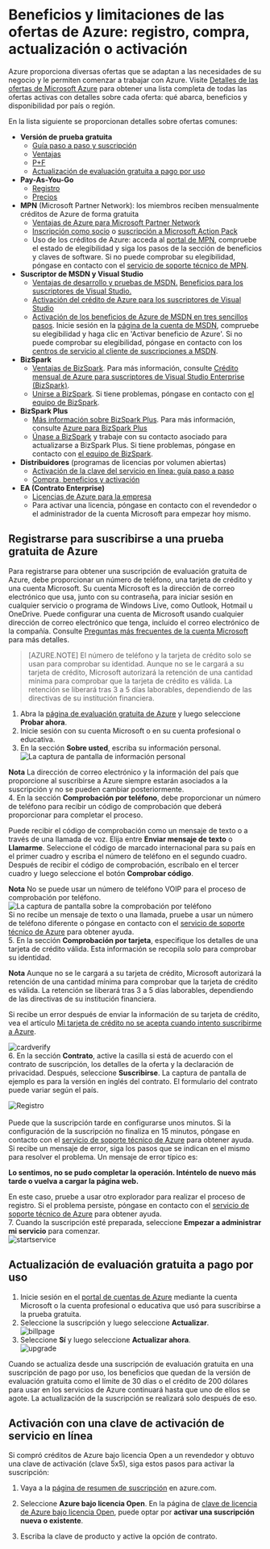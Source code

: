 <properties
	pageTitle="Registro, adquisición, actualización o activación de una suscripción de Azure | Microsoft Azure"
	description="Describe cómo comprar una suscripción de Azure o registrarse para obtener una"
	services="billing"
	documentationCenter=""
	authors="genlin"
	manager="msmbaldwin"
	editor="meerak"
	tags="top-support-issue"
	/>

<tags
	ms.service="billing"
	ms.workload="na"
	ms.tgt_pltfrm="na"
	ms.devlang="na"
	ms.topic="article"
	ms.date="02/21/2016"
	ms.author="genli"/>

# Beneficios y limitaciones de las ofertas de Azure: registro, compra, actualización o activación

Azure proporciona diversas ofertas que se adaptan a las necesidades de su negocio y le permiten comenzar a trabajar con Azure. Visite [Detalles de las ofertas de Microsoft Azure](https://azure.microsoft.com/support/legal/offer-details/) para obtener una lista completa de todas las ofertas activas con detalles sobre cada oferta: qué abarca, beneficios y disponibilidad por país o región.

En la lista siguiente se proporcionan detalles sobre ofertas comunes:

- **Versión de prueba gratuita**
  - [Guía paso a paso y suscripción](#SignupFreeTrial)
  - [Ventajas](https://azure.microsoft.com/pricing/free-trial/)
  - [P+F](https://azure.microsoft.com/pricing/free-trial-faq/)
  - [Actualización de evaluación gratuita a pago por uso](#UpgradeFreeToPYG)
- **Pay-As-You-Go**
   - [Registro](https://azure.microsoft.com/pricing/purchase-options/)
   - [Precios](https://azure.microsoft.com/pricing/)
- **MPN** (Microsoft Partner Network): los miembros reciben mensualmente créditos de Azure de forma gratuita  
  - [Ventajas de Azure para Microsoft Partner Network](https://azure.microsoft.com/offers/ms-azr-0025p/)
  - [Inscripción como socio](http://go.microsoft.com/fwlink/?linkid=309258&clcid=0x409) o [suscripción a Microsoft Action Pack](http://go.microsoft.com/fwlink/?linkid=525768&clcid=0x409)
  - Uso de los créditos de Azure: acceda al [portal de MPN](https://mspartner.microsoft.com/Pages/Locale.aspx), compruebe el estado de elegibilidad y siga los pasos de la sección de beneficios y claves de software. Si no puede comprobar su elegibilidad, póngase en contacto con el [servicio de soporte técnico de MPN](https://mspartner.microsoft.com/Pages/Support/Premium/contact-support.aspx).
- **Suscriptor de MSDN y Visual Studio**
  - [Ventajas de desarrollo y pruebas de MSDN.](https://azure.microsoft.com/offers/ms-azr-0023p/) [Beneficios para los suscriptores de Visual Studio.](https://azure.microsoft.com/pricing/member-offers/msdn-benefits-details/)
  - [Activación del crédito de Azure para los suscriptores de Visual Studio](https://azure.microsoft.com/pricing/member-offers/msdn-benefits-details/)
  - [Activación de los beneficios de Azure de MSDN en tres sencillos pasos](https://www.youtube.com/watch?v=SN2CA71uOEI&feature=youtu.be). Inicie sesión en la [página de la cuenta de MSDN](https://msdn.microsoft.com/subscriptions/manage/default.aspx), compruebe su elegibilidad y haga clic en 'Activar beneficio de Azure'. Si no puede comprobar su elegibilidad, póngase en contacto con los [centros de servicio al cliente de suscripciones a MSDN](https://msdn.microsoft.com/subscriptions/contactus.aspx).
- **BizSpark**
  - [Ventajas de BizSpark](https://www.microsoft.com/bizspark/default.aspx#start-two). Para más información, consulte [Crédito mensual de Azure para suscriptores de Visual Studio Enterprise (BizSpark)](https://azure.microsoft.com/offers/ms-azr-0064p/).
  - [Unirse a BizSpark](https://www.microsoft.com/bizspark/signup/default.aspx). Si tiene problemas, póngase en contacto con [el equipo de BizSpark](mailto:bizspark@microsoft.com?subject=BizSpark%20Support&body=Thank%20you%20for%20contacting%20BizSpark.%20Please%20provide%20as%20much%20of%20the%20following%20information%20as%20possible,%20as%20it%20will%20help%20expedite%20our%20response%20to%20you.%0aContact%20name:%0aStartup%20name:%0aMicrosoft%20Account/Live%20ID:%0aSpecific%20description%20of%20issue%20experienced%20or%20question:%0a%0aThank%20you,%0a%0aThe%20BizSpark%20Team).
- **BizSpark Plus**
   - [Más información sobre BizSpark Plus](https://www.microsoft.com/bizspark/plus/default.aspx). Para más información, consulte [Azure para BizSpark Plus](https://azure.microsoft.com/offers/ms-azr-0149p/)
   - [Únase a BizSpark](https://www.microsoft.com/bizspark/signup/default.aspx) y trabaje con su contacto asociado para actualizarse a BizSpark Plus. Si tiene problemas, póngase en contacto con [el equipo de BizSpark](mailto:bizspark@microsoft.com?subject=BizSpark%20Support&body=Thank%20you%20for%20contacting%20BizSpark.%20Please%20provide%20as%20much%20of%20the%20following%20information%20as%20possible,%20as%20it%20will%20help%20expedite%20our%20response%20to%20you.%0aContact%20name:%0aStartup%20name:%0aMicrosoft%20Account/Live%20ID:%0aSpecific%20description%20of%20issue%20experienced%20or%20question:%0a%0aThank%20you,%0a%0aThe%20BizSpark%20Team).
- **Distribuidores** (programas de licencias por volumen abiertas)
  - [Activación de la clave del servicio en línea: guía paso a paso](#activateKey)
  - [Compra, beneficios y activación](https://azure.microsoft.com/offers/ms-azr-0111p/)
- **EA (Contrato Enterprise)**
  - [Licencias de Azure para la empresa](https://azure.microsoft.com/pricing/enterprise-agreement/)
  - Para activar una licencia, póngase en contacto con el revendedor o el administrador de la cuenta Microsoft para empezar hoy mismo.

<a name="SignupFreeTrial"></a>
## Registrarse para suscribirse a una prueba gratuita de Azure

Para registrarse para obtener una suscripción de evaluación gratuita de Azure, debe proporcionar un número de teléfono, una tarjeta de crédito y una cuenta Microsoft. Su cuenta Microsoft es la dirección de correo electrónico que usa, junto con su contraseña, para iniciar sesión en cualquier servicio o programa de Windows Live, como Outlook, Hotmail u OneDrive. Puede configurar una cuenta de Microsoft usando cualquier dirección de correo electrónico que tenga, incluido el correo electrónico de la compañía. Consulte [Preguntas más frecuentes de la cuenta Microsoft](https://www.microsoft.com/account/faq.aspx) para más detalles.

>[AZURE.NOTE] El número de teléfono y la tarjeta de crédito solo se usan para comprobar su identidad. Aunque no se le cargará a su tarjeta de crédito, Microsoft autorizará la retención de una cantidad mínima para comprobar que la tarjeta de crédito es válida. La retención se liberará tras 3 a 5 días laborables, dependiendo de las directivas de su institución financiera.

1. Abra la [página de evaluación gratuita de Azure](https://azure.microsoft.com/pricing/free-trial/) y luego seleccione **Probar ahora**.
2. Inicie sesión con su cuenta Microsoft o en su cuenta profesional o educativa.
3. En la sección **Sobre usted**, escriba su información personal. ![La captura de pantalla de información personal](./media/billing-buy-sign-up-azure-subscription/AboutYou.png)

 **Nota** La dirección de correo electrónico y la información del país que proporcione al suscribirse a Azure siempre estarán asociados a la suscripción y no se pueden cambiar posteriormente.</br> 4. En la sección **Comprobación por teléfono**, debe proporcionar un número de teléfono para recibir un código de comprobación que deberá proporcionar para completar el proceso.

 Puede recibir el código de comprobación como un mensaje de texto o a través de una llamada de voz. Elija entre **Enviar mensaje de texto** o **Llamarme**. Seleccione el código de marcado internacional para su país en el primer cuadro y escriba el número de teléfono en el segundo cuadro. Después de recibir el código de comprobación, escríbalo en el tercer cuadro y luego seleccione el botón **Comprobar código**.

 **Nota** No se puede usar un número de teléfono VOIP para el proceso de comprobación por teléfono.</br> ![La captura de pantalla sobre la comprobación por teléfono](./media/billing-buy-sign-up-azure-subscription/PhoneVerify.png)</br>Si no recibe un mensaje de texto o una llamada, pruebe a usar un número de teléfono diferente o póngase en contacto con el [servicio de soporte técnico de Azure](http://go.microsoft.com/fwlink/?linkid=544831&clcid=0x409) para obtener ayuda. </br> 5. En la sección **Comprobación por tarjeta**, especifique los detalles de una tarjeta de crédito válida. Esta información se recopila solo para comprobar su identidad.

 **Nota** Aunque no se le cargará a su tarjeta de crédito, Microsoft autorizará la retención de una cantidad mínima para comprobar que la tarjeta de crédito es válida. La retención se liberará tras 3 a 5 días laborables, dependiendo de las directivas de su institución financiera.

 Si recibe un error después de enviar la información de su tarjeta de crédito, vea el artículo [Mi tarjeta de crédito no se acepta cuando intento suscribirme a Azure](billing-credit-card-fails-during-azure-sign-up.md).

 ![cardverify](./media/billing-buy-sign-up-azure-subscription/VardVerify.png)</br> 6. En la sección **Contrato**, active la casilla si está de acuerdo con el contrato de suscripción, los detalles de la oferta y la declaración de privacidad. Después, seleccione **Suscribirse**. La captura de pantalla de ejemplo es para la versión en inglés del contrato. El formulario del contrato puede variar según el país.

 ![Registro](./media/billing-buy-sign-up-azure-subscription/Signup.png)</br></br> Puede que la suscripción tarde en configurarse unos minutos. Si la configuración de la suscripción no finaliza en 15 minutos, póngase en contacto con el [servicio de soporte técnico de Azure](https://ms.portal.azure.com/#blade/Microsoft_Azure_Support/HelpAndSupportBlade) para obtener ayuda. </br> Si recibe un mensaje de error, siga los pasos que se indican en el mismo para resolver el problema. Un mensaje de error típico es:

 **Lo sentimos, no se pudo completar la operación. Inténtelo de nuevo más tarde o vuelva a cargar la página web.** </br>

 En este caso, pruebe a usar otro explorador para realizar el proceso de registro. Si el problema persiste, póngase en contacto con el [servicio de soporte técnico de Azure](https://ms.portal.azure.com/#blade/Microsoft_Azure_Support/HelpAndSupportBlade) para obtener ayuda.</br> 7. Cuando la suscripción esté preparada, seleccione **Empezar a administrar mi servicio** para comenzar. </br>![startservice](./media/billing-buy-sign-up-azure-subscription/startservice.png)

<a name="UpgradeFreeToPYG"></a>
## Actualización de evaluación gratuita a pago por uso

1. Inicie sesión en el [portal de cuentas de Azure](https://account.windowsazure.com/subscriptions) mediante la cuenta Microsoft o la cuenta profesional o educativa que usó para suscribirse a la prueba gratuita.
2. Seleccione la suscripción y luego seleccione **Actualizar**.</br>![billpage](./media/billing-buy-sign-up-azure-subscription/billpage.png)
3. Seleccione **Sí** y luego seleccione **Actualizar ahora**. </br>![upgrade](./media/billing-buy-sign-up-azure-subscription/Upgrade.png)

Cuando se actualiza desde una suscripción de evaluación gratuita en una suscripción de pago por uso, los beneficios que quedan de la versión de evaluación gratuita como el límite de 30 días o el crédito de 200 dólares para usar en los servicios de Azure continuará hasta que uno de ellos se agote. La actualización de la suscripción se realizará solo después de eso.

<a name="activateKey"></a>
## Activación con una clave de activación de servicio en línea

Si compró créditos de Azure bajo licencia Open a un revendedor y obtuvo una clave de activación (clave 5x5), siga estos pasos para activar la suscripción:

1. Vaya a la [página de resumen de suscripción](https://account.windowsazure.com/subscriptions) en azure.com.

2. Seleccione **Azure bajo licencia Open**. En la página de [clave de licencia de Azure bajo licencia Open](https://azure.microsoft.com/offers/ms-azr-0111p/), puede optar por **activar una suscripción nueva o existente**.

3. Escriba la clave de producto y active la opción de contrato.

<!---HONumber=AcomDC_0224_2016-->
